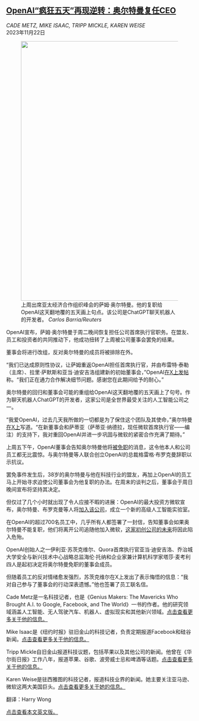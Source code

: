 <!--1700640422000-->
[OpenAI“疯狂五天”再现逆转：奥尔特曼复任CEO](https://cn.nytimes.com/technology/20231122/openai-sam-altman-returns/)
------

<address>CADE METZ, MIKE ISAAC, TRIPP MICKLE, KAREN WEISE</address><time pudate="2023-11-22 04:03:47" datetime="2023-11-22 04:03:47">2023年11月22日</time><figure><img src="https://images.weserv.nl/?url=static01.nyt.com/images/2023/11/19/multimedia/19openai-altman-lgtq/19openai-altman-lgtq-master1050.jpg" width="1050" height="700"><figcaption>上周出席亚太经济合作组织峰会的萨姆·奥尔特曼。他的复职给OpenAI这天翻地覆的五天画上句点。该公司是ChatGPT聊天机器人的开发者。 <cite>Carlos Barria/Reuters</cite></figcaption></figure><section><p>OpenAI宣布，萨姆·奥尔特曼于周二晚间恢复担任公司首席执行官职务。在盟友、员工和投资者的共同推动下，他成功扭转了上周被公司董事会罢免的结果。</p><p>董事会将进行改组，反对奥尔特曼的成员将被排除在外。</p><p>“我们已达成原则性协议，让萨姆重返OpenAI担任首席执行官，并由布雷特·泰勒（主席）、拉里·萨默斯和亚当·迪安吉洛组建新的初始董事会，”OpenAI<a rel="noopener noreferrer" target="_blank" href="https://twitter.com/OpenAI/status/1727205556136579362">在X上发帖</a>称。“我们正在通力合作解决细节问题。感谢您在此期间给予的耐心。”</p><p>奥尔特曼的回归和董事会可能的重组给OpenAI这天翻地覆的五天画上了句号。作为聊天机器人ChatGPT的开发者，这家公司是全世界最受关注的人工智能公司之一。</p><p>“我爱OpenAI，过去几天我所做的一切都是为了保住这个团队及其使命，”奥尔特曼<a rel="noopener noreferrer" target="_blank" href="https://twitter.com/sama/status/1727207458324848883" title="Link: https://twitter.com/sama/status/1727207458324848883">在X上</a>写道。“在新董事会和萨蒂亚（萨蒂亚·纳德拉，现任微软首席执行官——编注）的支持下，我对重回OpenAI并进一步巩固与微软的紧密合作充满了期待。”</p><p>上周五下午，OpenAI董事会告知奥尔特曼他将<a href="https://www.nytimes.com/2023/11/17/technology/openai-sam-altman-ousted.html">被免职</a>的消息，这令他本人和公司员工都无比震惊。与奥尔特曼等人联合创立OpenAI的总裁格雷格·布罗克曼辞职以示抗议。</p><p>罢免事件发生后，38岁的奥尔特曼与他在科技行业的盟友，再加上OpenAI的员工马上开始寻求迫使公司董事会为他复职的办法。在周末的谈判之后，董事会于周日晚间宣布将坚持其决定。</p><p>但仅过了几个小时就出现了令人应接不暇的进展：OpenAI的最大投资方微软宣布，奥尔特曼、布罗克曼等人将<a href="https://cn.nytimes.com/technology/20231121/openai-altman-ceo-not-returning/">加入该公司</a>，成立一个新的高级人工智能实验室。</p><p>在OpenAI的超过700名员工中，几乎所有人都签署了一封信，告知董事会如果奥尔特曼不能复职，他们将离开公司追随他加入微软，<a href="https://www.nytimes.com/2023/11/20/business/openai-staff-exodus-turmoil.html">这家初创公司的未来</a>将因此陷入危殆。</p><p>OpenAI创始人之一伊利亚·苏茨克维尔、Quora首席执行官亚当·迪安吉洛、乔治城大学安全与新兴技术中心战略总监海伦·托纳和企业家兼计算机科学家塔莎·麦考利四人是起初决定将奥尔特曼免职的董事会成员。</p><p>但随着员工的反对情绪愈发强烈，苏茨克维尔在X上发出了表示悔悟的信息：“我对自己参与了董事会的行动深表遗憾。”他也签署了员工联名信。</p></section><footer><p>Cade Metz是一名科技记者，也是《Genius Makers: The Mavericks Who Brought A.I. to Google, Facebook, and The World》一书的作者。他的研究领域涵盖人工智能、无人驾驶汽车、机器人、虚拟现实和其他新兴领域。<a rel="nofollow" target="_blank" href="https://www.nytimes.com/by/cade-metz">点击查看更多关于他的信息。</a></p><p>Mike Isaac是《纽约时报》驻旧金山的科技记者，负责定期报道Facebook和硅谷新闻。<a rel="nofollow" target="_blank" href="https://www.nytimes.com/by/mike-isaac">点击查看更多关于他的信息。</a></p><p>Tripp Mickle自旧金山报道科技议题，包括苹果以及其他公司的新闻。他曾在《华尔街日报》工作八年，报道苹果、谷歌、波旁威士忌和啤酒等话题。<a rel="nofollow" target="_blank" href="https://www.nytimes.com/by/tripp-mickle">点击查看更多关于他的信息。</a></p><p>Karen Weise是驻西雅图的科技记者，报道科技业界的新闻。她主要关注亚马逊、微软这两大美国巨头。<a rel="nofollow" target="_blank" href="https://www.nytimes.com/by/karen-weise">点击查看更多关于她的信息。</a></p><p>翻译：Harry Wong</p><p><a rel="nofollow" target="_blank" href="https://www.nytimes.com/2023/11/22/technology/openai-sam-altman-returns.html">点击查看本文英文版。</a></p></footer>

